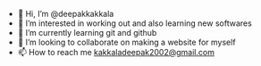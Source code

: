 - 👋 Hi, I’m @deepakkakkala
- 👀 I’m interested in working out and also learning new softwares
- 🌱 I’m currently learning git and github
- 💞️ I’m looking to collaborate on making a website for myself
- 📫 How to reach me kakkaladeepak2002@gmail.com


<!---
deepakkakkala/deepakkakkala is a ✨ special ✨ repository because its `README.md` (this file) appears on your GitHub profile.
You can click the Preview link to take a look at your changes.
--->

